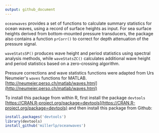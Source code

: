 ```yaml
---
output: github_document
---
```


<!-- README.md is generated from README.Rmd. Please edit that file -->


`oceanwaves` provides a set of functions to calculate summary
statistics
for ocean waves, using a record of surface heights as input. For sea surface
heights
derived from bottom-mounted pressure transducers, the package also
contains a
function `prCorr()` to correct for depth attenuation of the pressure signal. 

`waveStatsSP()` produces wave height and period statistics using spectral analysis
methods, while `waveStatsZC()` calculates additional wave height and period
statistics based on a zero-crossing algorithm. 

Pressure corrections and wave statistics functions were adapted from Urs
Neumeier's `waves` functions for MATLAB.
[http://neumeier.perso.ch/matlab/waves.html](http://neumeier.perso.ch/matlab/waves.html)  

To install this package from within R, first install the package `devtools`
[https://CRAN.R-project.org/package=devtools](https://CRAN.R-project.org/package=devtools)
and then install this package from Github:


```r
install.packages('devtools')
library(devtools)
install_github('millerlp/oceanwaves')
```

